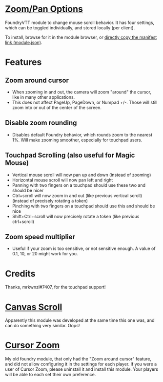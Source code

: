 # [Zoom/Pan Options](https://foundryvtt.com/packages/zoom-pan-options/)

FoundryVTT module to change mouse scroll behavior. It has four settings, which can be toggled individually, and stored locally (per client).

To install, browse for it in the module browser, or [directly copy the manifest link (module.json)](https://raw.githubusercontent.com/itamarcu/ZoomPanOptions/master/module.json).

# Features

## Zoom around cursor
- When zooming in and out, the camera will zoom "around" the cursor, like in many other applications.
- This does not affect PageUp, PageDown, or Numpad +/-. Those will still zoom into or out of the center of the screen.

## Disable zoom rounding
- Disables default Foundry behavior, which rounds zoom to the nearest 1%. Will make zooming smoother, especially for touchpad users.
 
## Touchpad Scrolling (also useful for Magic Mouse)
- Vertical mouse scroll will now pan up and down (instead of zooming)
- Horizontal mouse scroll will now pan left and right
- Panning with two fingers on a touchpad should use these two and should be nicer
- Ctrl+scroll will now zoom in and out (like previous vertical scroll) (instead of precisely rotating a token)
- Pinching with two fingers on a touchpad should use this and should be nice
- Shift+Ctrl+scroll will now precisely rotate a token (like previous ctrl+scroll)

## Zoom speed multiplier
- Useful if your zoom is too sensitive, or not sensitive enough. A value of 0.1, 10, or 20 might work for you.

# Credits

Thanks, mrkwnzl#7407, for the touchpad support!

# [Canvas Scroll](https://github.com/ElfFriend-DnD/foundryvtt-canvasScroll)
Apparently this module was developed at the same time this one was, and can do something very similar. Oops!

# [Cursor Zoom](https://github.com/itamarcu/CursorZoom)
My old foundry module, that only had the "Zoom around cursor" feature, and did not allow configuring it in the settings for each player.
If you were a user of Cursor Zoom, please uninstall it and install this module. Your players will be able to each set their own preference.
